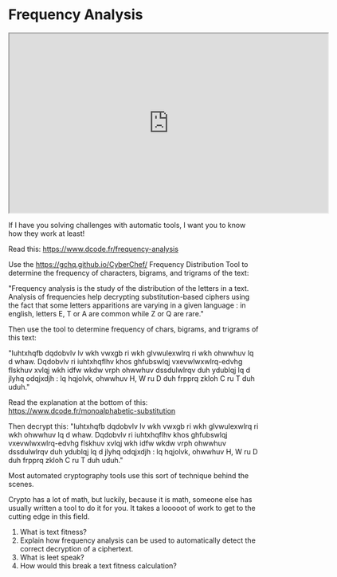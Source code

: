 # Frequency Analysis

<iframe allowfullscreen class="fr-draggable" height="360" src="https://www.youtube.com/embed/x2V_lCQZPbE?wmode=opaque" width="640"></iframe>  

  

If I have you solving challenges with automatic tools, I want you to
know how they work at least!

Read this: <a href="https://www.dcode.fr/frequency-analysis"
target="_blank">https://www.dcode.fr/frequency-analysis</a>

Use the <https://gchq.github.io/CyberChef/> Frequency Distribution Tool
to determine the frequency of characters, bigrams, and trigrams of the
text:

"Frequency analysis is the study of the distribution of the letters in a
text. Analysis of frequencies help decrypting substitution-based ciphers
using the fact that some letters apparitions are varying in a given
language : in english, letters E, T or A are common while Z or Q are
rare."

Then use the tool to determine frequency of chars, bigrams, and trigrams
of this text:

"Iuhtxhqfb dqdobvlv lv wkh vwxgb ri wkh glvwulexwlrq ri wkh ohwwhuv lq d
whaw. Dqdobvlv ri iuhtxhqflhv khos ghfubswlqj vxevwlwxwlrq-edvhg flskhuv
xvlqj wkh idfw wkdw vrph ohwwhuv dssdulwlrqv duh ydublqj lq d jlyhq
odqjxdjh : lq hqjolvk, ohwwhuv H, W ru D duh frpprq zkloh C ru T duh
uduh."

  

Read the explanation at the bottom of this:
<a href="https://www.dcode.fr/monoalphabetic-substitution"
target="_blank">https://www.dcode.fr/monoalphabetic-substitution</a>

Then decrypt this: "Iuhtxhqfb dqdobvlv lv wkh vwxgb ri wkh glvwulexwlrq
ri wkh ohwwhuv lq d whaw. Dqdobvlv ri iuhtxhqflhv khos ghfubswlqj
vxevwlwxwlrq-edvhg flskhuv xvlqj wkh idfw wkdw vrph ohwwhuv dssdulwlrqv
duh ydublqj lq d jlyhq odqjxdjh : lq hqjolvk, ohwwhuv H, W ru D duh
frpprq zkloh C ru T duh uduh."

Most automated cryptography tools use this sort of technique behind the
scenes.

Crypto has a lot of math, but luckily, because it is math, someone else
has usually written a tool to do it for you. It takes a looooot of work
to get to the cutting edge in this field.

1.  What is text fitness?
2.  Explain how frequency analysis can be used to automatically detect
    the correct decryption of a ciphertext.
3.  What is leet speak?
4.  How would this break a text fitness calculation? 

  
